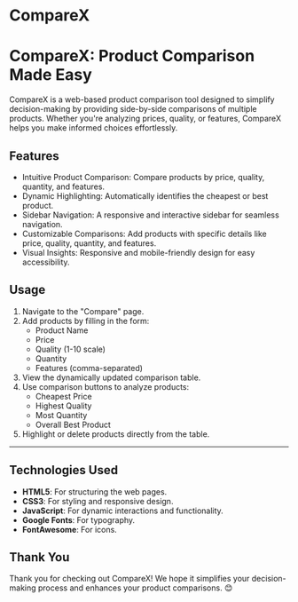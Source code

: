 # CompareX
# CompareX: Product Comparison Made Easy

CompareX is a web-based product comparison tool designed to simplify decision-making by providing side-by-side comparisons of multiple products. Whether you're analyzing prices, quality, or features, CompareX helps you make informed choices effortlessly.


## Features
- Intuitive Product Comparison: Compare products by price, quality, quantity, and features.
- Dynamic Highlighting: Automatically identifies the cheapest or best product.
- Sidebar Navigation: A responsive and interactive sidebar for seamless navigation.
- Customizable Comparisons: Add products with specific details like price, quality, quantity, and features.
- Visual Insights: Responsive and mobile-friendly design for easy accessibility.


## Usage
1. Navigate to the "Compare" page.
2. Add products by filling in the form:
   - Product Name
   - Price
   - Quality (1-10 scale)
   - Quantity
   - Features (comma-separated)
3. View the dynamically updated comparison table.
4. Use comparison buttons to analyze products:
   - Cheapest Price
   - Highest Quality
   - Most Quantity
   - Overall Best Product
5. Highlight or delete products directly from the table.

---

## Technologies Used
- **HTML5**: For structuring the web pages.
- **CSS3**: For styling and responsive design.
- **JavaScript**: For dynamic interactions and functionality.
- **Google Fonts**: For typography.
- **FontAwesome**: For icons.

## Thank You
Thank you for checking out CompareX! We hope it simplifies your decision-making process and enhances your product comparisons. 😊

